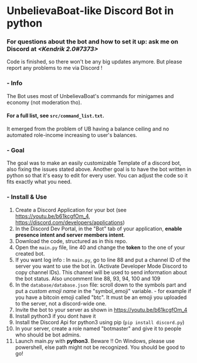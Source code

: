 # **UnbelievaBoat-like Discord Bot in python**
### For questions about the bot and how to set it up: ask me on Discord at *<Kendrik 2.0#7373>*

Code is finished, so there won't be any big updates anymore.
But please report any problems to me via Discord !

### - Info
The Bot uses most of UnbelievaBoat's commands for minigames and economy (not moderation tho). 
#### For a full list, see `src/command_list.txt`.
It emerged from the problem of UB having a balance ceiling and no automated role-income increasing to user's balances.

### - Goal
The goal was to make an easily customizable Template of a discord bot, also fixing the issues stated above.
Another goal is to have the bot written in python so that it's easy to edit for every user. You can adjust the code so it fits exactly what you need.

### - Install & Use
1. Create a Discord Application for your bot (see https://youtu.be/b61kcgfOm_4, https://discord.com/developers/applications)
2. In the Discord Dev Portal, in the "Bot" tab of your application, **enable presence intent and server members intent**.
3. Download the code, structured as in this repo.
4. Open the `main.py` file, line 40 and change the **token** to the one of your created bot.
5. If you want log info : In `main.py`, go to line 88 and put a channel ID of the server you want to use the bot in. (Activate Developer Mode Discord to copy channel IDs). This channel will be used to send information about the bot status. Also uncomment line 88, 93, 94, 100 and 109
6. In the `database/database.json` file: scroll down to the symbols part and put a *custom emoji name* in the "symbol_emoji" variable. - for example if you have a bitcoin emoji called "btc". It must be an emoji you uploaded to the server, not a discord-wide one.
7. Invite the bot to your server as shown in https://youtu.be/b61kcgfOm_4
8. Install python3 if you dont have it
9. Install the Discord Api for python3 using pip (`pip install discord.py`)
10. In your server, create a role named "botmaster" and give it to people who should be bot admins.
11. Launch main.py with **python3**. Beware !! On Windows, please use powershell, else path might not be recognized.
You should be good to go!
